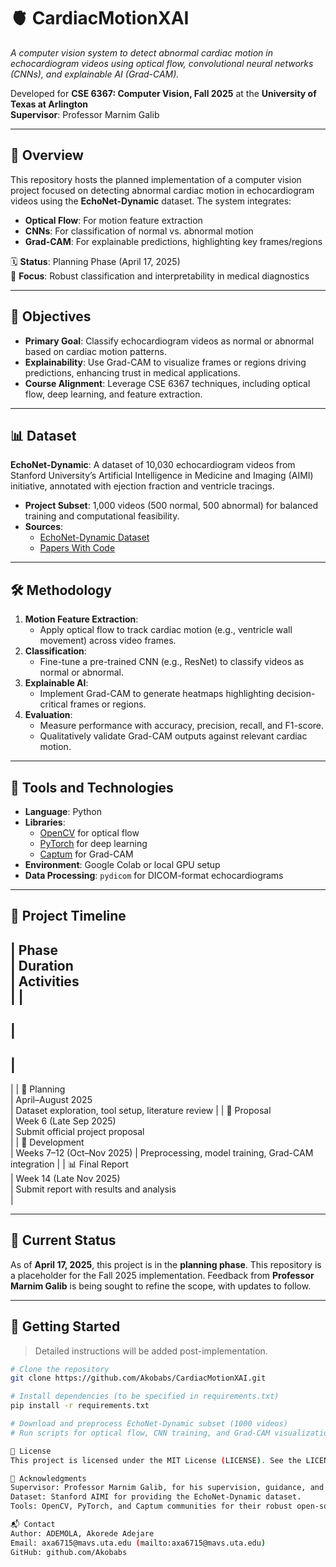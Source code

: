 # 🫀 CardiacMotionXAI

*A computer vision system to detect abnormal cardiac motion in echocardiogram videos using optical flow, convolutional neural networks (CNNs), and explainable AI (Grad-CAM).*

Developed for **CSE 6367: Computer Vision, Fall 2025** at the **University of Texas at Arlington**  
**Supervisor**: Professor Marnim Galib

---

## 📖 Overview

This repository hosts the planned implementation of a computer vision project focused on detecting abnormal cardiac motion in echocardiogram videos using the **EchoNet-Dynamic** dataset. The system integrates:

- **Optical Flow**: For motion feature extraction
- **CNNs**: For classification of normal vs. abnormal motion
- **Grad-CAM**: For explainable predictions, highlighting key frames/regions

🗓️ **Status**: Planning Phase (April 17, 2025)  
🧠 **Focus**: Robust classification and interpretability in medical diagnostics

---

## 🎯 Objectives

- **Primary Goal**: Classify echocardiogram videos as normal or abnormal based on cardiac motion patterns.
- **Explainability**: Use Grad-CAM to visualize frames or regions driving predictions, enhancing trust in medical applications.
- **Course Alignment**: Leverage CSE 6367 techniques, including optical flow, deep learning, and feature extraction.

---

## 📊 Dataset

**EchoNet-Dynamic**: A dataset of 10,030 echocardiogram videos from Stanford University’s Artificial Intelligence in Medicine and Imaging (AIMI) initiative, annotated with ejection fraction and ventricle tracings.

- **Project Subset**: 1,000 videos (500 normal, 500 abnormal) for balanced training and computational feasibility.
- **Sources**:
  - [EchoNet-Dynamic Dataset](https://stanfordaimi.azurewebsites.net/datasets/echonet-dynamic/)
  - [Papers With Code](https://paperswithcode.com/dataset/echonet-dynamic)

---

## 🛠️ Methodology

1. **Motion Feature Extraction**:
   - Apply optical flow to track cardiac motion (e.g., ventricle wall movement) across video frames.
2. **Classification**:
   - Fine-tune a pre-trained CNN (e.g., ResNet) to classify videos as normal or abnormal.
3. **Explainable AI**:
   - Implement Grad-CAM to generate heatmaps highlighting decision-critical frames or regions.
4. **Evaluation**:
   - Measure performance with accuracy, precision, recall, and F1-score.
   - Qualitatively validate Grad-CAM outputs against relevant cardiac motion.

---

## 🧰 Tools and Technologies

- **Language**: Python
- **Libraries**:
  - [OpenCV](https://opencv.org/) for optical flow
  - [PyTorch](https://pytorch.org/) for deep learning
  - [Captum](https://captum.ai/) for Grad-CAM
- **Environment**: Google Colab or local GPU setup
- **Data Processing**: `pydicom` for DICOM-format echocardiograms

---

## 📅 Project Timeline

|
 Phase             
|
 Duration                  
|
 Activities                                      
|
|
-------------------
|
---------------------------
|
------------------------------------------------
|
|
 🧪 Planning       
|
 April–August 2025        
|
 Dataset exploration, tool setup, literature review 
|
|
 📝 Proposal       
|
 Week 6 (Late Sep 2025)   
|
 Submit official project proposal               
|
|
 🔧 Development    
|
 Weeks 7–12 (Oct–Nov 2025)
|
 Preprocessing, model training, Grad-CAM integration 
|
|
 📊 Final Report   
|
 Week 14 (Late Nov 2025)  
|
 Submit report with results and analysis        
|

---

## 🚧 Current Status

As of **April 17, 2025**, this project is in the **planning phase**. This repository is a placeholder for the Fall 2025 implementation. Feedback from **Professor Marnim Galib** is being sought to refine the scope, with updates to follow.

---

## 🚀 Getting Started

> Detailed instructions will be added post-implementation.

```bash
# Clone the repository
git clone https://github.com/Akobabs/CardiacMotionXAI.git

# Install dependencies (to be specified in requirements.txt)
pip install -r requirements.txt

# Download and preprocess EchoNet-Dynamic subset (1000 videos)
# Run scripts for optical flow, CNN training, and Grad-CAM visualization

📜 License
This project is licensed under the MIT License (LICENSE). See the LICENSE file for details.

🙏 Acknowledgments
Supervisor: Professor Marnim Galib, for his supervision, guidance, and valuable feedback throughout the project.
Dataset: Stanford AIMI for providing the EchoNet-Dynamic dataset.
Tools: OpenCV, PyTorch, and Captum communities for their robust open-source libraries.

📬 Contact
Author: ADEMOLA, Akorede Adejare
Email: axa6715@mavs.uta.edu (mailto:axa6715@mavs.uta.edu)
GitHub: github.com/Akobabs